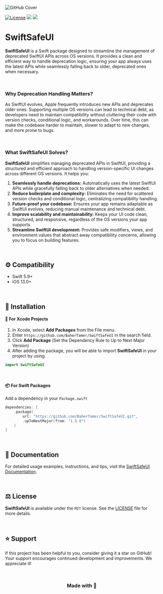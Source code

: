 ![GitHub Cover](https://github.com/BaherTamer/SwiftSafeUI/assets/99125691/5d634f97-8819-4d79-94ac-403447107218)

[![License](https://img.shields.io/badge/License-MIT-blue.svg)](https://spdx.org/licenses/MIT.html)
[![](https://img.shields.io/endpoint?url=https%3A%2F%2Fswiftpackageindex.com%2Fapi%2Fpackages%2FBaherTamer%2FSwiftSafeUI%2Fbadge%3Ftype%3Dswift-versions)](https://swiftpackageindex.com/BaherTamer/SwiftSafeUI)
[![](https://img.shields.io/endpoint?url=https%3A%2F%2Fswiftpackageindex.com%2Fapi%2Fpackages%2FBaherTamer%2FSwiftSafeUI%2Fbadge%3Ftype%3Dplatforms)](https://swiftpackageindex.com/BaherTamer/SwiftSafeUI)

# SwiftSafeUI
**SwiftSafeUI** is a Swift package designed to streamline the management of deprecated SwiftUI APIs across OS versions. It provides a clean and efficient way to handle deprecation logic, ensuring your app always uses the latest APIs while seamlessly falling back to older, deprecated ones when necessary.

<br/>

### Why Deprecation Handling Matters?
As SwiftUI evolves, Apple frequently introduces new APIs and deprecates older ones. Supporting multiple OS versions can lead to technical debt, as developers need to maintain compatibility without cluttering their code with version checks, conditional logic, and workarounds. Over time, this can make the codebase harder to maintain, slower to adapt to new changes, and more prone to bugs.

<br/>

### What SwiftSafeUI Solves?
**SwiftSafeUI** simplifies managing deprecated APIs in SwiftUI, providing a structured and efficient approach to handling version-specific UI changes across different OS versions. It helps you:

1. **Seamlessly handle deprecations:** Automatically uses the latest SwiftUI APIs while gracefully falling back to older alternatives when needed.
2. **Reduce boilerplate and complexity:** Eliminates the need for scattered version checks and conditional logic, centralizing compatibility handling.
3. **Future-proof your codebase:** Ensures your app remains adaptable as SwiftUI evolves, reducing manual maintenance and technical debt.
4. **Improve scalability and maintainability:** Keeps your UI code clean, structured, and responsive, regardless of the OS versions your app supports.
5. **Streamline SwiftUI development:** Provides safe modifiers, views, and environment values that abstract away compatibility concerns, allowing you to focus on building features.

<br/>

## ⚙️ Compatibility
- Swift 5.9+
- iOS 13.0+

<br/>

## 🔩 Installation
#### 🔨 For Xcode Projects
1. In Xcode, select **Add Packages** from the File menu.
2. Enter `https://github.com/BaherTamer/SwiftSafeUI` in the search field.
3. Click **Add Package** (Set the Dependency Rule to Up to Next Major Version)
4. After adding the package, you will be able to import **SwiftSafeUI** in your project by using.

``` swift
import SwiftSafeUI
```

<br/>

#### 📦 For Swift Packages
Add a dependency in your `Package.swift`

``` swift
dependencies: [
    .package(
        url: "https://github.com/BaherTamer/SwiftSafeUI.git",
        .upToNextMajor(from: "1.5.0")
    )
]
```

<br/>

## 📄 Documentation
For detailed usage examples, instructions, and tips, visit the [SwiftSafeUI Documentation](https://bahertamer.github.io/SwiftSafeUI/documentation/swiftsafeui/).

<br/>

## ⚖️ License
**SwiftSafeUI** is available under the `MIT` license. See the [LICENSE](LICENSE) file for more details.

<br/>

## ⭐️ Support
If this project has been helpful to you, consider giving it a star on GitHub! Your support encourages continued development and improvements. We appreciate it!

<br/>

<h3 align="center">Made with 💚</h3>
